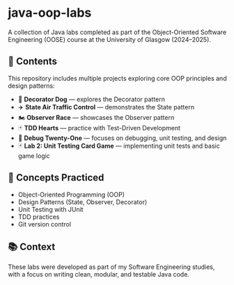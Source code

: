 # java-oop-labs

A collection of Java labs completed as part of the Object-Oriented Software Engineering (OOSE) course at the University of Glasgow (2024–2025).

## 📁 Contents

This repository includes multiple projects exploring core OOP principles and design patterns:

- 🐶 **Decorator Dog** — explores the Decorator pattern
- ✈️ **State Air Traffic Control** — demonstrates the State pattern
- 🏍️ **Observer Race** — showcases the Observer pattern
- 🃏 **TDD Hearts** — practice with Test-Driven Development
- 🔧 **Debug Twenty-One** — focuses on debugging, unit testing, and design
- 🃏 **Lab 2: Unit Testing Card Game** — implementing unit tests and basic game logic

## 🧠 Concepts Practiced

- Object-Oriented Programming (OOP)
- Design Patterns (State, Observer, Decorator)
- Unit Testing with JUnit
- TDD practices
- Git version control

## 📚 Context

These labs were developed as part of my Software Engineering studies, with a focus on writing clean, modular, and testable Java code.
